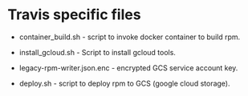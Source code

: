 # Travis specific files

* container_build.sh - script to invoke docker container to build rpm.

* install_gcloud.sh - Script to install gcloud tools.

* legacy-rpm-writer.json.enc - encrypted GCS service account key.

* deploy.sh - script to deploy rpm to GCS (google cloud storage).

